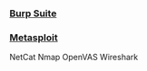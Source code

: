 ###  [Burp Suite](https://github.com/sarathlalup/Penetration-Testing/blob/master/Top%20Tools/Burp%20Suite/README.md)
###  [Metasploit]()
  NetCat
  Nmap
  OpenVAS
  Wireshark
